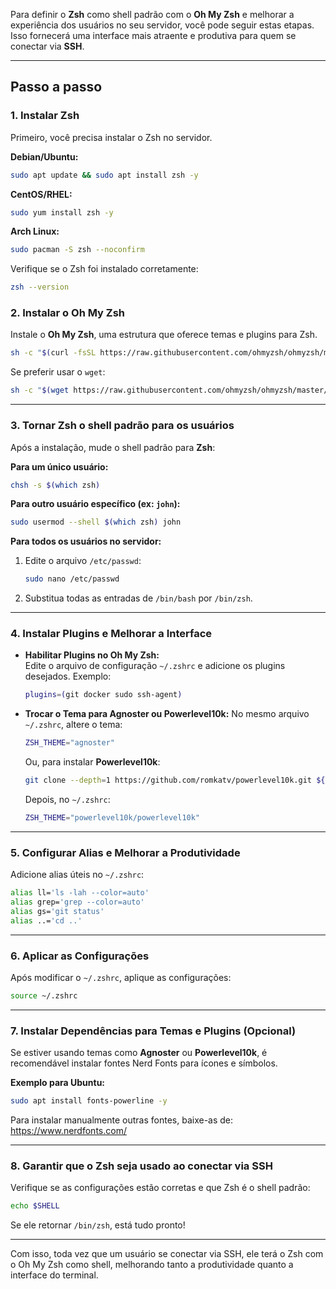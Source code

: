Para definir o **Zsh** como shell padrão com o **Oh My Zsh** e melhorar a experiência dos usuários no seu servidor, você pode seguir estas etapas. Isso fornecerá uma interface mais atraente e produtiva para quem se conectar via **SSH**.

---

## Passo a passo

### 1. **Instalar Zsh**  
Primeiro, você precisa instalar o Zsh no servidor.

**Debian/Ubuntu:**
```bash
sudo apt update && sudo apt install zsh -y
```

**CentOS/RHEL:**
```bash
sudo yum install zsh -y
```

**Arch Linux:**
```bash
sudo pacman -S zsh --noconfirm
```

Verifique se o Zsh foi instalado corretamente:
```bash
zsh --version
```

### 2. **Instalar o Oh My Zsh**  
Instale o **Oh My Zsh**, uma estrutura que oferece temas e plugins para Zsh.

```bash
sh -c "$(curl -fsSL https://raw.githubusercontent.com/ohmyzsh/ohmyzsh/master/tools/install.sh)"
```

Se preferir usar o `wget`:
```bash
sh -c "$(wget https://raw.githubusercontent.com/ohmyzsh/ohmyzsh/master/tools/install.sh -O -)"
```

---

### 3. **Tornar Zsh o shell padrão para os usuários**
Após a instalação, mude o shell padrão para **Zsh**:

**Para um único usuário:**
```bash
chsh -s $(which zsh)
```

**Para outro usuário específico (ex: `john`):**
```bash
sudo usermod --shell $(which zsh) john
```

**Para todos os usuários no servidor:**
1. Edite o arquivo `/etc/passwd`:
   ```bash
   sudo nano /etc/passwd
   ```
2. Substitua todas as entradas de `/bin/bash` por `/bin/zsh`.

---

### 4. **Instalar Plugins e Melhorar a Interface**

- **Habilitar Plugins no Oh My Zsh:**  
  Edite o arquivo de configuração `~/.zshrc` e adicione os plugins desejados. Exemplo:
  ```bash
  plugins=(git docker sudo ssh-agent)
  ```

- **Trocar o Tema para Agnoster ou Powerlevel10k:**
  No mesmo arquivo `~/.zshrc`, altere o tema:
  ```bash
  ZSH_THEME="agnoster"
  ```

  Ou, para instalar **Powerlevel10k**:
  ```bash
  git clone --depth=1 https://github.com/romkatv/powerlevel10k.git ${ZSH_CUSTOM:-~/.oh-my-zsh/custom}/themes/powerlevel10k
  ```
  Depois, no `~/.zshrc`:
  ```bash
  ZSH_THEME="powerlevel10k/powerlevel10k"
  ```

---

### 5. **Configurar Alias e Melhorar a Produtividade**

Adicione alias úteis no `~/.zshrc`:
```bash
alias ll='ls -lah --color=auto'
alias grep='grep --color=auto'
alias gs='git status'
alias ..='cd ..'
```

---

### 6. **Aplicar as Configurações**

Após modificar o `~/.zshrc`, aplique as configurações:
```bash
source ~/.zshrc
```

---

### 7. **Instalar Dependências para Temas e Plugins (Opcional)**

Se estiver usando temas como **Agnoster** ou **Powerlevel10k**, é recomendável instalar fontes Nerd Fonts para ícones e símbolos.

**Exemplo para Ubuntu:**
```bash
sudo apt install fonts-powerline -y
```

Para instalar manualmente outras fontes, baixe-as de:  
https://www.nerdfonts.com/

---

### 8. **Garantir que o Zsh seja usado ao conectar via SSH**

Verifique se as configurações estão corretas e que Zsh é o shell padrão:
```bash
echo $SHELL
```
Se ele retornar `/bin/zsh`, está tudo pronto!

---

Com isso, toda vez que um usuário se conectar via SSH, ele terá o Zsh com o Oh My Zsh como shell, melhorando tanto a produtividade quanto a interface do terminal.
